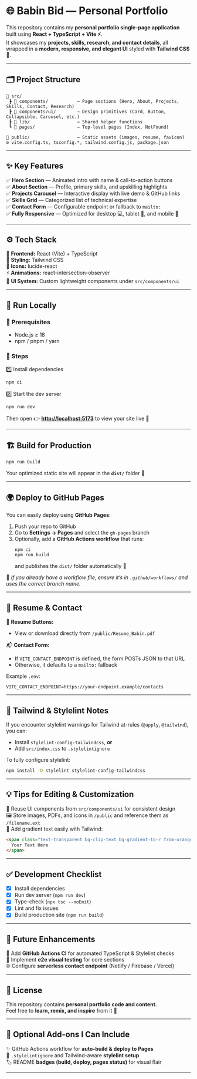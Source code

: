 # 🌐 Babin Bid — Personal Portfolio

This repository contains my **personal portfolio single-page application** built using **React + TypeScript + Vite ⚡**.  
It showcases my **projects, skills, research, and contact details**, all wrapped in a **modern, responsive, and elegant UI** styled with **Tailwind CSS 🎨**.

---

## 🗂️ Project Structure

```text
📁 src/
 ┣ 📁 components/           → Page sections (Hero, About, Projects, Skills, Contact, Research)
 ┣ 📁 components/ui/        → Design primitives (Card, Button, Collapsible, Carousel, etc.)
 ┣ 📁 lib/                  → Shared helper functions
 ┗ 📁 pages/                → Top-level pages (Index, NotFound)

📁 public/                  → Static assets (images, resume, favicon)
⚙️ vite.config.ts, tsconfig.*, tailwind.config.js, package.json
```

---

## ✨ Key Features

✅ **Hero Section** — Animated intro with name & call-to-action buttons  
✅ **About Section** — Profile, primary skills, and upskilling highlights  
✅ **Projects Carousel** — Interactive display with live demo & GitHub links  
✅ **Skills Grid** — Categorized list of technical expertise  
✅ **Contact Form** — Configurable endpoint or fallback to `mailto:`  
✅ **Fully Responsive** — Optimized for desktop 💻, tablet 📱, and mobile 📲  

---

## ⚙️ Tech Stack

🧠 **Frontend:** React (Vite) + TypeScript  
🎨 **Styling:** Tailwind CSS  
🧩 **Icons:** lucide-react  
⚡ **Animations:** react-intersection-observer  
🧱 **UI System:** Custom lightweight components under `src/components/ui`

---

## 🧰 Run Locally

### 🔹 Prerequisites  
- Node.js ≥ 18  
- npm / pnpm / yarn  

### 🔹 Steps  

1️⃣ Install dependencies  
```bash
npm ci
```

2️⃣ Start the dev server  
```bash
npm run dev
```

Then open 👉 **[http://localhost:5173](http://localhost:5173)** to view your site live 🚀  

---

## 🏗️ Build for Production

```bash
npm run build
```

Your optimized static site will appear in the **`dist/`** folder 🌟

---

## 🌍 Deploy to GitHub Pages

You can easily deploy using **GitHub Pages**:

1. Push your repo to GitHub  
2. Go to **Settings → Pages** and select the `gh-pages` branch  
3. Optionally, add a **GitHub Actions workflow** that runs:
   ```bash
   npm ci
   npm run build
   ```
   and publishes the `dist/` folder automatically 🚀  

📝 *If you already have a workflow file, ensure it’s in `.github/workflows/` and uses the correct branch name.*

---

## 📄 Resume & Contact

📑 **Resume Buttons:**  
- View or download directly from `/public/Resume_Babin.pdf`  

📬 **Contact Form:**  
- If `VITE_CONTACT_ENDPOINT` is defined, the form POSTs JSON to that URL  
- Otherwise, it defaults to a `mailto:` fallback  

Example `.env`:  
```
VITE_CONTACT_ENDPOINT=https://your-endpoint.example/contacts
```

---

## 🎨 Tailwind & Stylelint Notes

If you encounter stylelint warnings for Tailwind at-rules (`@apply`, `@tailwind`), you can:  
- Install `stylelint-config-tailwindcss`, **or**  
- Add `src/index.css` to `.stylelintignore`  

To fully configure stylelint:  
```bash
npm install -D stylelint stylelint-config-tailwindcss
```

---

## 💡 Tips for Editing & Customization

🧩 Reuse UI components from `src/components/ui` for consistent design  
🖼️ Store images, PDFs, and icons in `/public` and reference them as `/filename.ext`  
🌈 Add gradient text easily with Tailwind:
```html
<span class="text-transparent bg-clip-text bg-gradient-to-r from-orange-400 via-yellow-300 to-emerald-400">
  Your Text Here
</span>
```

---

## ✅ Development Checklist

- [x] Install dependencies  
- [x] Run dev server (`npm run dev`)  
- [x] Type-check (`npx tsc --noEmit`)  
- [x] Lint and fix issues  
- [x] Build production site (`npm run build`)  

---

## 🚀 Future Enhancements

🔧 Add **GitHub Actions CI** for automated TypeScript & Stylelint checks  
🧪 Implement **e2e visual testing** for core sections  
🌐 Configure **serverless contact endpoint** (Netlify / Firebase / Vercel)  

---

## 🪪 License

This repository contains **personal portfolio code and content.**  
Feel free to **learn, remix, and inspire** from it 💙  

---

## 🧠 Optional Add-ons I Can Include

✨ GitHub Actions workflow for **auto-build & deploy to Pages**  
🎯 `.stylelintignore` and Tailwind-aware **stylelint setup**  
🏷️ README **badges (build, deploy, pages status)** for visual flair  

---

